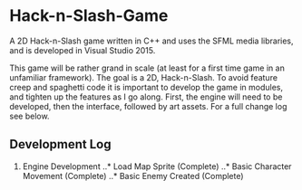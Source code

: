 # Hack-n-Slash-Game
A 2D Hack-n-Slash game written in C++ and uses the SFML media libraries, and is developed in Visual Studio 2015.

This game will be rather grand in scale (at least for a first time game in an unfamiliar framework). The goal is a 2D, Hack-n-Slash. To avoid feature creep and spaghetti code it is important to develop the game in modules, and tighten up the features as I go along. First, the engine will need to be developed, then the interface, followed by art assets. For a full change log see below.

## Development Log
  1. Engine Development
  ..* Load Map Sprite (Complete)
  ..* Basic Character Movement (Complete)
  ..* Basic Enemy Created (Complete)

